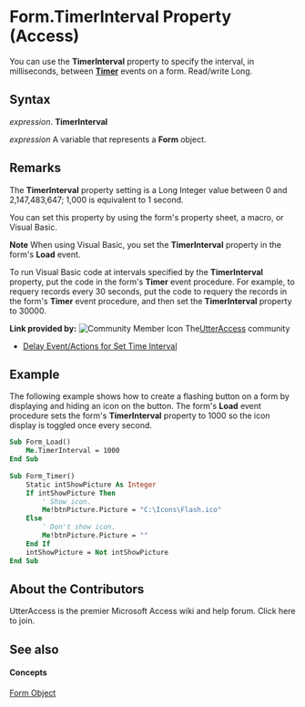 
# Form.TimerInterval Property (Access)

You can use the  **TimerInterval** property to specify the interval, in milliseconds, between **[Timer](395c62a1-5731-01b8-a4ea-852bfb30572f.md)** events on a form. Read/write Long.


## Syntax

 _expression_. **TimerInterval**

 _expression_ A variable that represents a **Form** object.


## Remarks

The  **TimerInterval** property setting is a Long Integer value between 0 and 2,147,483,647; 1,000 is equivalent to 1 second.

You can set this property by using the form's property sheet, a macro, or Visual Basic.


 **Note**  When using Visual Basic, you set the  **TimerInterval** property in the form's **Load** event.

To run Visual Basic code at intervals specified by the  **TimerInterval** property, put the code in the form's **Timer** event procedure. For example, to requery records every 30 seconds, put the code to requery the records in the form's **Timer** event procedure, and then set the **TimerInterval** property to 30000.

 **Link provided by:**
![Community Member Icon](images/8b9774c4-6c97-470e-b3a2-56d8f786444c.png) The[UtterAccess](http://www.utteraccess.com) community


- [Delay Event/Actions for Set Time Interval](http://www.utteraccess.com/wiki/index.php/Delay_Event/Actions_for_Set_Time_Interval)
    

## Example

The following example shows how to create a flashing button on a form by displaying and hiding an icon on the button. The form's  **Load** event procedure sets the form's **TimerInterval** property to 1000 so the icon display is toggled once every second.


```vb
Sub Form_Load() 
    Me.TimerInterval = 1000 
End Sub 
 
Sub Form_Timer() 
    Static intShowPicture As Integer 
    If intShowPicture Then 
        ' Show icon. 
        Me!btnPicture.Picture = "C:\Icons\Flash.ico" 
    Else 
        ' Don't show icon. 
        Me!btnPicture.Picture = "" 
    End If 
    intShowPicture = Not intShowPicture 
End Sub
```


## About the Contributors
<a name="AboutContributors"> </a>

UtterAccess is the premier Microsoft Access wiki and help forum. Click here to join. 


## See also
<a name="AboutContributors"> </a>


#### Concepts


[Form Object](72ef9219-142b-b690-b696-3eba9a5d4522.md)
